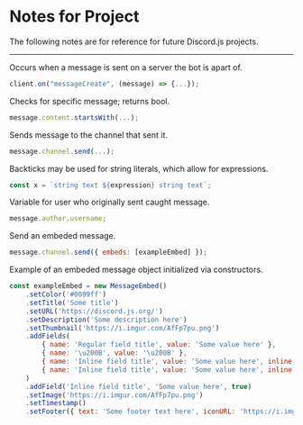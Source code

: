 # Notes for Project

The following notes are for reference for future Discord.js projects.

---

Occurs when a message is sent on a server the bot is apart of.

```js
client.on("messageCreate", (message) => {...});
```

Checks for specific message; returns bool.

```js
message.content.startsWith(...);
```
Sends message to the channel that sent it.

```js
message.channel.send(...);
```

Backticks may be used for string literals, which allow for expressions.

```js
const x = `string text ${expression} string text`;
```

Variable for user who originally sent caught message.

```js
message.author.username;
```

Send an embeded message.

```js
message.channel.send({ embeds: [exampleEmbed] });
```

Example of an embeded message object initialized via constructors.

```js
const exampleEmbed = new MessageEmbed()
	.setColor('#0099ff')
	.setTitle('Some title')
	.setURL('https://discord.js.org/')
	.setDescription('Some description here')
	.setThumbnail('https://i.imgur.com/AfFp7pu.png')
	.addFields(
		{ name: 'Regular field title', value: 'Some value here' },
		{ name: '\u200B', value: '\u200B' },
		{ name: 'Inline field title', value: 'Some value here', inline: true },
		{ name: 'Inline field title', value: 'Some value here', inline: true },
	)
	.addField('Inline field title', 'Some value here', true)
	.setImage('https://i.imgur.com/AfFp7pu.png')
	.setTimestamp()
	.setFooter({ text: 'Some footer text here', iconURL: 'https://i.imgur.com/AfFp7pu.png' });
 ```